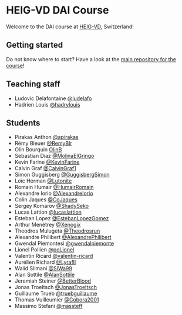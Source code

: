 # HEIG-VD DAI Course

Welcome to the DAI course at [HEIG-VD](https://heig-vd.ch), Switzerland!

## Getting started

Do not know where to start? Have a look at the
[main repository for the course](https://github.com/heig-vd-dai-course/heig-vd-dai-course)!

## Teaching staff

<!--
Please add your name in the list in alphabetical order (by last name) in this format:
First name Last name [@GitHub username](https://github.com/USERNAME)
-->

- Ludovic Delafontaine [@ludelafo](https://github.com/ludelafo/)
- Hadrien Louis [@hadrylouis](https://github.com/hadrylouis)

## Students

<!--
Please add your name in the list in alphabetical order (by last name) in this format:
First name Last name [@GitHub username](https://github.com/USERNAME)
-->

- Pirakas Anthon [@apirakas](https://github.com/apirakas)
- Rémy Bleuer [@RemyBlr](https://github.com/RemyBlr)
- Olin Bourquin [OlinB](https://github.com/OlinB)
- Sebastian Diaz [@MolinaElGringo](https://github.com/MolinaElGringo)
- Kevin Farine [@KevinFarine](https://github.com/KevinFarine)
- Calvin Graf [@CalvinGraf1](https://github.com/CalvinGraf1)
- Simon Guggisberg [@GuggisbergSimon](https://github.com/GuggisbergSimon/)
- Loïc Herman [@Lutonite](https://github.com/Lutonite)
- Romain Humair [@HumairRomain](https://github.com/HumairRomain)
- Alexandre Iorio [@AlexandreIorio](https://github.com/AlexandreIorio)
- Colin Jaques [@CoJaques](https://github.com/CoJaques)
- Sergey Komarov [@ShadySeko](https://github.com/ShadySeko)
- Lucas Lattion [@lucaslattion](https://github.com/lucaslattion)
- Esteban Lopez [@EstebanLopezGomez](https://github.com/EstebanLopezGomez)
- Arthur Menétrey [@Xenogix](https://github.com/Xenogix)
- Theodros Mulugeta [@Theodrosrun](https://github.com/Theodrosrun)
- Alexandre Philibert [@AlexandrePhilibert](https://github.com/AlexandrePhilibert)
- Gwendal Piemontesi [@gwendalpiemonte](https://github.com/gwendalpiemonte)
- Lionel Pollien [@poLionel](https://github.com/poLionel)
- Valentin Ricard [@valentin-ricard](https://github-com/valentin-ricard)
- Aurélien Richard [@Lyrafll](https://github.com/Lyrafll)
- Walid Slimani [@SlWa99](https://github.com/SlWa99)
- Alan Sottile [@AlanSottile](https://github.com/AlanSottile)
- Jeremiah Steiner [@BetterBlood](https://github.com/BetterBlood)
- Jonas Troeltsch [@JonasTroeltsch](https://github.com/JonasTroeltsch)
- Guillaume Trueb [@truebguillaume](https://github.com/truebguillaume)
- Thomas Vuilleumier [@Cobora2001](https://github.com/Cobora2001)
- Massimo Stefani [@massteff](https://github.com/massteff)
